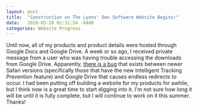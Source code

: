 ```yaml
---
layout: post
title:  "Construction on The Lyons' Den Software Website Begins!"
date:   2018-05-28 02:31:54 -0400
categories: Website Progress
---
```

Until now, all of my products and product details were hosted through Google Docs and Google Drive.  A week or so ago, I received private message from a user who was having trouble accessing the downloads from Google Drive.  Apparently, [there is a bug](https://www.macobserver.com/news/google-drive-redirects-error/) that exists between newer Safari versions (specifically those that have the new Intelligent Tracking Prevention feature) and Google Drive that causes endless redirects to occur.  I had been putting off building a website for my products for awhile, but I think now is a great time to start digging into it.  I'm not sure how long it will be until it is fully complete, but I will continue to work on it this summer.  Thanks!
